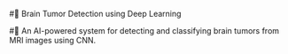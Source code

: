 #🧠 Brain Tumor Detection using Deep Learning

#🚀 An AI-powered system for detecting and classifying brain tumors from MRI images using CNN.

